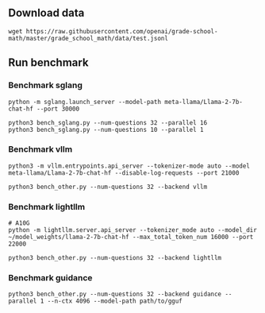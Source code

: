 ## Download data
```
wget https://raw.githubusercontent.com/openai/grade-school-math/master/grade_school_math/data/test.jsonl
```

## Run benchmark

### Benchmark sglang
```
python -m sglang.launch_server --model-path meta-llama/Llama-2-7b-chat-hf --port 30000
```

```
python3 bench_sglang.py --num-questions 32 --parallel 16
python3 bench_sglang.py --num-questions 10 --parallel 1
```


### Benchmark vllm
```
python3 -m vllm.entrypoints.api_server --tokenizer-mode auto --model meta-llama/Llama-2-7b-chat-hf --disable-log-requests --port 21000
```

```
python3 bench_other.py --num-questions 32 --backend vllm
```


### Benchmark lightllm
```
# A10G
python -m lightllm.server.api_server --tokenizer_mode auto --model_dir ~/model_weights/llama-2-7b-chat-hf --max_total_token_num 16000 --port 22000
```

```
python3 bench_other.py --num-questions 32 --backend lightllm
```


### Benchmark guidance
```
python3 bench_other.py --num-questions 32 --backend guidance --parallel 1 --n-ctx 4096 --model-path path/to/gguf
```
